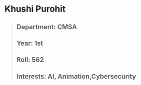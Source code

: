 # Khushi Purohit
>## Department: CMSA
>## Year: 1st
>## Roll: 562
>## Interests: AI, Animation,Cybersecurity
